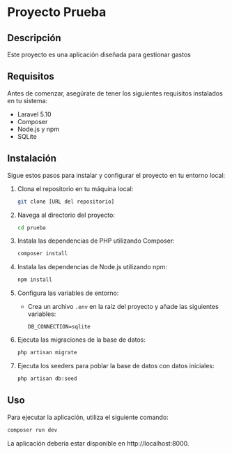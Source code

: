 # Proyecto Prueba

## Descripción

Este proyecto es una aplicación diseñada para gestionar gastos

## Requisitos

Antes de comenzar, asegúrate de tener los siguientes requisitos instalados en tu sistema:

- Laravel 5.10
- Composer
- Node.js y npm
- SQLite

## Instalación

Sigue estos pasos para instalar y configurar el proyecto en tu entorno local:

1. Clona el repositorio en tu máquina local:
    ```bash
    git clone [URL del repositorio]
    ```

2. Navega al directorio del proyecto:
    ```bash
    cd prueba
    ```

3. Instala las dependencias de PHP utilizando Composer:
    ```bash
    composer install
    ```

4. Instala las dependencias de Node.js utilizando npm:
    ```bash
    npm install
    ```

5. Configura las variables de entorno:
    - Crea un archivo `.env` en la raíz del proyecto y añade las siguientes variables:
        ```plaintext
        DB_CONNECTION=sqlite
        ```

6. Ejecuta las migraciones de la base de datos:
    ```bash
    php artisan migrate
    ```

7. Ejecuta los seeders para poblar la base de datos con datos iniciales:
    ```bash
    php artisan db:seed
    ```

## Uso

Para ejecutar la aplicación, utiliza el siguiente comando:

```bash
composer run dev
```

La aplicación debería estar disponible en http://localhost:8000.



